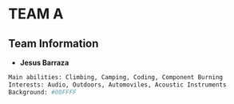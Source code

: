 # TEAM A

## Team Information

* **Jesus Barraza** 
```bash
Main abilities: Climbing, Camping, Coding, Component Burning
Interests: Audio, Outdoors, Automoviles, Acoustic Instruments
Background: #00FFFF
```	
